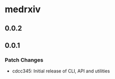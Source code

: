 # medrxiv

## 0.0.2

## 0.0.1

### Patch Changes

- cdcc345: Initial release of CLI, API and utilities
